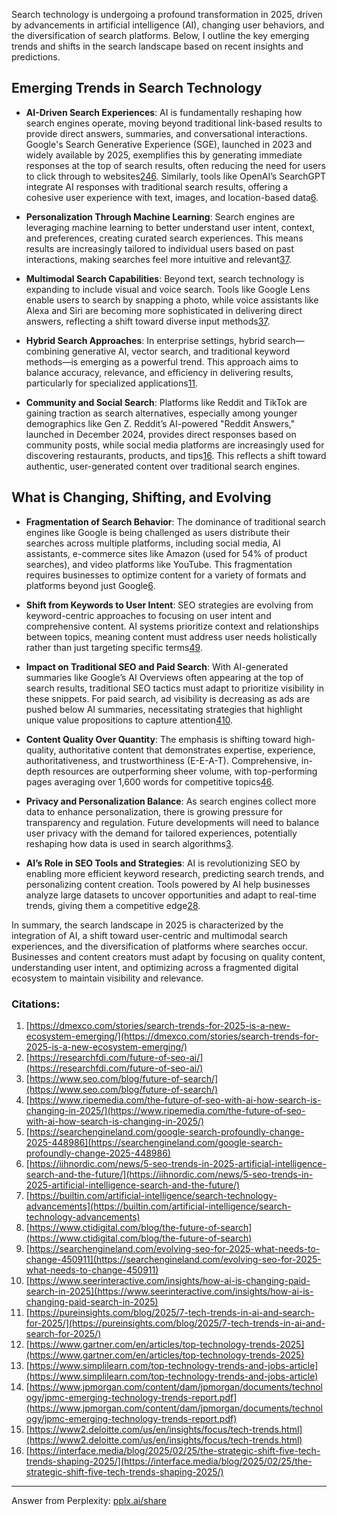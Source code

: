 Search technology is undergoing a profound transformation in 2025, driven by advancements in artificial intelligence (AI), changing user behaviors, and the diversification of search platforms. Below, I outline the key emerging trends and shifts in the search landscape based on recent insights and predictions.

## **Emerging Trends in Search Technology**

* **AI-Driven Search Experiences**: AI is fundamentally reshaping how search engines operate, moving beyond traditional link-based results to provide direct answers, summaries, and conversational interactions. Google's Search Generative Experience (SGE), launched in 2023 and widely available by 2025, exemplifies this by generating immediate responses at the top of search results, often reducing the need for users to click through to websites[2](https://researchfdi.com/future-of-seo-ai/)[4](https://www.ripemedia.com/the-future-of-seo-with-ai-how-search-is-changing-in-2025/)[6](https://iihnordic.com/news/5-seo-trends-in-2025-artificial-intelligence-search-and-the-future/). Similarly, tools like OpenAI’s SearchGPT integrate AI responses with traditional search results, offering a cohesive user experience with text, images, and location-based data[6](https://iihnordic.com/news/5-seo-trends-in-2025-artificial-intelligence-search-and-the-future/).

* **Personalization Through Machine Learning**: Search engines are leveraging machine learning to better understand user intent, context, and preferences, creating curated search experiences. This means results are increasingly tailored to individual users based on past interactions, making searches feel more intuitive and relevant[3](https://www.seo.com/blog/future-of-search/)[7](https://builtin.com/artificial-intelligence/search-technology-advancements).

* **Multimodal Search Capabilities**: Beyond text, search technology is expanding to include visual and voice search. Tools like Google Lens enable users to search by snapping a photo, while voice assistants like Alexa and Siri are becoming more sophisticated in delivering direct answers, reflecting a shift toward diverse input methods[3](https://www.seo.com/blog/future-of-search/)[7](https://builtin.com/artificial-intelligence/search-technology-advancements).

* **Hybrid Search Approaches**: In enterprise settings, hybrid search—combining generative AI, vector search, and traditional keyword methods—is emerging as a powerful trend. This approach aims to balance accuracy, relevance, and efficiency in delivering results, particularly for specialized applications[11](https://pureinsights.com/blog/2025/7-tech-trends-in-ai-and-search-for-2025/).

* **Community and Social Search**: Platforms like Reddit and TikTok are gaining traction as search alternatives, especially among younger demographics like Gen Z. Reddit’s AI-powered "Reddit Answers," launched in December 2024, provides direct responses based on community posts, while social media platforms are increasingly used for discovering restaurants, products, and tips[1](https://dmexco.com/stories/search-trends-for-2025-is-a-new-ecosystem-emerging/)[6](https://iihnordic.com/news/5-seo-trends-in-2025-artificial-intelligence-search-and-the-future/). This reflects a shift toward authentic, user-generated content over traditional search engines.

## **What is Changing, Shifting, and Evolving**

* **Fragmentation of Search Behavior**: The dominance of traditional search engines like Google is being challenged as users distribute their searches across multiple platforms, including social media, AI assistants, e-commerce sites like Amazon (used for 54% of product searches), and video platforms like YouTube. This fragmentation requires businesses to optimize content for a variety of formats and platforms beyond just Google[6](https://iihnordic.com/news/5-seo-trends-in-2025-artificial-intelligence-search-and-the-future/).

* **Shift from Keywords to User Intent**: SEO strategies are evolving from keyword-centric approaches to focusing on user intent and comprehensive content. AI systems prioritize context and relationships between topics, meaning content must address user needs holistically rather than just targeting specific terms[4](https://www.ripemedia.com/the-future-of-seo-with-ai-how-search-is-changing-in-2025/)[9](https://searchengineland.com/evolving-seo-for-2025-what-needs-to-change-450911).

* **Impact on Traditional SEO and Paid Search**: With AI-generated summaries like Google’s AI Overviews often appearing at the top of search results, traditional SEO tactics must adapt to prioritize visibility in these snippets. For paid search, ad visibility is decreasing as ads are pushed below AI summaries, necessitating strategies that highlight unique value propositions to capture attention[4](https://www.ripemedia.com/the-future-of-seo-with-ai-how-search-is-changing-in-2025/)[10](https://www.seerinteractive.com/insights/how-ai-is-changing-paid-search-in-2025).

* **Content Quality Over Quantity**: The emphasis is shifting toward high-quality, authoritative content that demonstrates expertise, experience, authoritativeness, and trustworthiness (E-E-A-T). Comprehensive, in-depth resources are outperforming sheer volume, with top-performing pages averaging over 1,600 words for competitive topics[4](https://www.ripemedia.com/the-future-of-seo-with-ai-how-search-is-changing-in-2025/)[6](https://iihnordic.com/news/5-seo-trends-in-2025-artificial-intelligence-search-and-the-future/).

* **Privacy and Personalization Balance**: As search engines collect more data to enhance personalization, there is growing pressure for transparency and regulation. Future developments will need to balance user privacy with the demand for tailored experiences, potentially reshaping how data is used in search algorithms[3](https://www.seo.com/blog/future-of-search/).

* **AI’s Role in SEO Tools and Strategies**: AI is revolutionizing SEO by enabling more efficient keyword research, predicting search trends, and personalizing content creation. Tools powered by AI help businesses analyze large datasets to uncover opportunities and adapt to real-time trends, giving them a competitive edge[2](https://researchfdi.com/future-of-seo-ai/)[8](https://www.ctidigital.com/blog/the-future-of-search).

In summary, the search landscape in 2025 is characterized by the integration of AI, a shift toward user-centric and multimodal search experiences, and the diversification of platforms where searches occur. Businesses and content creators must adapt by focusing on quality content, understanding user intent, and optimizing across a fragmented digital ecosystem to maintain visibility and relevance.

### **Citations:**

1. [https://dmexco.com/stories/search-trends-for-2025-is-a-new-ecosystem-emerging/](https://dmexco.com/stories/search-trends-for-2025-is-a-new-ecosystem-emerging/)  
2. [https://researchfdi.com/future-of-seo-ai/](https://researchfdi.com/future-of-seo-ai/)  
3. [https://www.seo.com/blog/future-of-search/](https://www.seo.com/blog/future-of-search/)  
4. [https://www.ripemedia.com/the-future-of-seo-with-ai-how-search-is-changing-in-2025/](https://www.ripemedia.com/the-future-of-seo-with-ai-how-search-is-changing-in-2025/)  
5. [https://searchengineland.com/google-search-profoundly-change-2025-448986](https://searchengineland.com/google-search-profoundly-change-2025-448986)  
6. [https://iihnordic.com/news/5-seo-trends-in-2025-artificial-intelligence-search-and-the-future/](https://iihnordic.com/news/5-seo-trends-in-2025-artificial-intelligence-search-and-the-future/)  
7. [https://builtin.com/artificial-intelligence/search-technology-advancements](https://builtin.com/artificial-intelligence/search-technology-advancements)  
8. [https://www.ctidigital.com/blog/the-future-of-search](https://www.ctidigital.com/blog/the-future-of-search)  
9. [https://searchengineland.com/evolving-seo-for-2025-what-needs-to-change-450911](https://searchengineland.com/evolving-seo-for-2025-what-needs-to-change-450911)  
10. [https://www.seerinteractive.com/insights/how-ai-is-changing-paid-search-in-2025](https://www.seerinteractive.com/insights/how-ai-is-changing-paid-search-in-2025)  
11. [https://pureinsights.com/blog/2025/7-tech-trends-in-ai-and-search-for-2025/](https://pureinsights.com/blog/2025/7-tech-trends-in-ai-and-search-for-2025/)  
12. [https://www.gartner.com/en/articles/top-technology-trends-2025](https://www.gartner.com/en/articles/top-technology-trends-2025)  
13. [https://www.simplilearn.com/top-technology-trends-and-jobs-article](https://www.simplilearn.com/top-technology-trends-and-jobs-article)  
14. [https://www.jpmorgan.com/content/dam/jpmorgan/documents/technology/jpmc-emerging-technology-trends-report.pdf](https://www.jpmorgan.com/content/dam/jpmorgan/documents/technology/jpmc-emerging-technology-trends-report.pdf)  
15. [https://www2.deloitte.com/us/en/insights/focus/tech-trends.html](https://www2.deloitte.com/us/en/insights/focus/tech-trends.html)  
16. [https://interface.media/blog/2025/02/25/the-strategic-shift-five-tech-trends-shaping-2025/](https://interface.media/blog/2025/02/25/the-strategic-shift-five-tech-trends-shaping-2025/)

---

Answer from Perplexity: [pplx.ai/share](https://www.perplexity.ai/search/pplx.ai/share)

